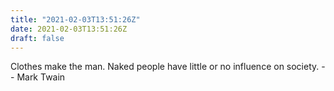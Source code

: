 ```yaml
---
title: "2021-02-03T13:51:26Z"
date: 2021-02-03T13:51:26Z
draft: false
---
```


Clothes make the man.  Naked people have little or no influence on society.
		-- Mark Twain
